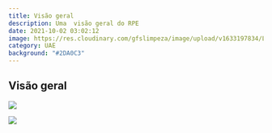 ```yaml
---
title: Visão geral
description: Uma  visão geral do RPE
date: 2021-10-02 03:02:12
image: https://res.cloudinary.com/gfslimpeza/image/upload/v1633197834/Limpeza%20UAE/esteiras%20RPE/parte%205/c242fee6-1599-4846-af06-5257d7e19fbf_w6a1sx.jpg
category: UAE
background: "#2DA0C3"
---
```

## Visão geral

![](https://res.cloudinary.com/gfslimpeza/image/upload/v1633197834/Limpeza%20UAE/esteiras%20RPE/parte%205/c242fee6-1599-4846-af06-5257d7e19fbf_w6a1sx.jpg)

[![](https://res.cloudinary.com/gfslimpeza/image/upload/v1633197834/Limpeza%20UAE/esteiras%20RPE/parte%205/c242fee6-1599-4846-af06-5257d7e19fbf_w6a1sx.jpg)](https://res.cloudinary.com/gfslimpeza/video/upload/v1633197935/Limpeza%20UAE/esteiras%20RPE/parte%205/WhatsApp_Video_2021-10-02_at_14.21.25_um9ow2.mp4)